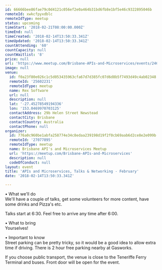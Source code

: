 ```yaml
---
id: 66666bee86fae79c0d4121c056ef2e0a464b31bd6fb8e1bf5e46c9322895046b
remoteId: xwkcfpyxdblc
remoteIdType: meetup
status: upcoming
timeStart: '2018-02-21T08:00:00.000Z'
timeEnd: null
timeCreated: '2018-02-14T13:50:33.341Z'
timeUpdated: '2018-02-14T13:50:33.341Z'
countAttending: '60'
countCapacity: null
countWaitlist: '8'
price: null
url: 'https://www.meetup.com/Brisbane-APIs-and-Microservices/events/246576508/'
image: null
venue:
  id: f0a23f80e026c1c5d053435963cfa67d7d385fc07d6d8b5f7493d49c4ab02348
  remoteId: '25602231'
  remoteIdType: meetup
  name: Rex Software
  url: null
  description: null
  lat: '-27.45278549194336'
  lon: '153.0469970703125'
  contactAddress: 29b Helen Street Newstead
  contactCity: Brisbane
  contactCountry: Australia
  contactPhone: null
organizer:
  id: 776a0c960be1abfa258774e34c8edaa239198d19f2f0cb69aab6d2ce8e2e099b
  remoteId: '27077895'
  remoteIdType: meetup
  name: Brisbane API's and Microservices Meetup
  url: 'https://meetup.com/Brisbane-APIs-and-Microservices'
  description: null
  codeOfConduct: null
layout: event
title: 'APIs and Microservices, Talks & Networking - February'
date: '2018-02-14T13:50:33.341Z'

---
```

<p>• What we'll do<br/>We'll have a couple of talks, get some volunteers for more content, have some drinks and Pizza's etc.</p> <p>Talks start at 6:30. Feel free to arrive any time after 6:00.</p> <p>• What to bring<br/>Yourselves!</p> <p>• Important to know<br/>Street parking can be pretty tricky, so it would be a good idea to allow extra time if driving. There is 2 hour free parking nearby at Gasworks.</p> <p>If you choose public transport, the venue is close to the Teneriffe Ferry Terminal and buses. Front door will be open for the event.</p>
